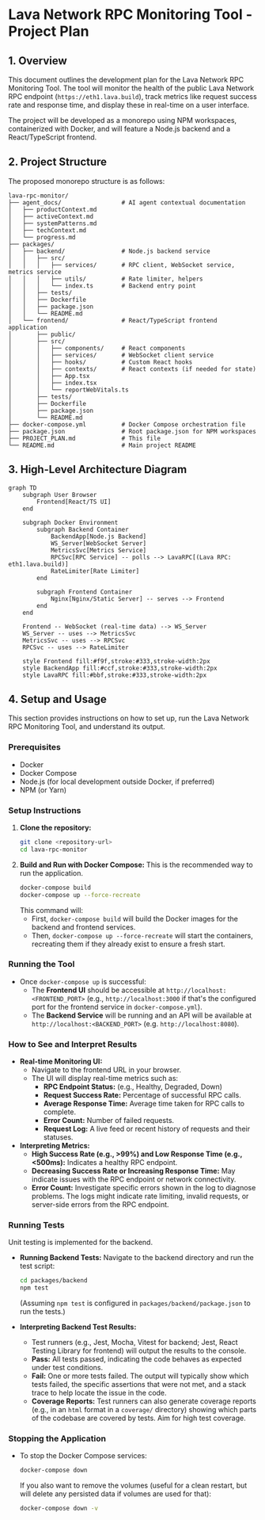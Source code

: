 # Lava Network RPC Monitoring Tool - Project Plan

## 1. Overview

This document outlines the development plan for the Lava Network RPC Monitoring Tool. The tool will monitor the health of the public Lava Network RPC endpoint (`https://eth1.lava.build`), track metrics like request success rate and response time, and display these in real-time on a user interface.

The project will be developed as a monorepo using NPM workspaces, containerized with Docker, and will feature a Node.js backend and a React/TypeScript frontend.

## 2. Project Structure

The proposed monorepo structure is as follows:

```
lava-rpc-monitor/
├── agent_docs/                 # AI agent contextual documentation
│   ├── productContext.md
│   ├── activeContext.md
│   ├── systemPatterns.md
│   ├── techContext.md
│   └── progress.md
├── packages/
│   ├── backend/                # Node.js backend service
│   │   ├── src/
│   │   │   ├── services/       # RPC client, WebSocket service, metrics service
│   │   │   ├── utils/          # Rate limiter, helpers
│   │   │   └── index.ts        # Backend entry point
│   │   ├── tests/
│   │   ├── Dockerfile
│   │   ├── package.json
│   │   └── README.md
│   └── frontend/               # React/TypeScript frontend application
│       ├── public/
│       ├── src/
│       │   ├── components/     # React components
│       │   ├── services/       # WebSocket client service
│       │   ├── hooks/          # Custom React hooks
│       │   ├── contexts/       # React contexts (if needed for state)
│       │   ├── App.tsx
│       │   ├── index.tsx
│       │   └── reportWebVitals.ts
│       ├── tests/
│       ├── Dockerfile
│       ├── package.json
│       └── README.md
├── docker-compose.yml          # Docker Compose orchestration file
├── package.json                # Root package.json for NPM workspaces
├── PROJECT_PLAN.md             # This file
└── README.md                   # Main project README
```

## 3. High-Level Architecture Diagram

```mermaid
graph TD
    subgraph User Browser
        Frontend[React/TS UI]
    end

    subgraph Docker Environment
        subgraph Backend Container
            BackendApp[Node.js Backend]
            WS_Server[WebSocket Server]
            MetricsSvc[Metrics Service]
            RPCSvc[RPC Service] -- polls --> LavaRPC[(Lava RPC: eth1.lava.build)]
            RateLimiter[Rate Limiter]
        end

        subgraph Frontend Container
            Nginx[Nginx/Static Server] -- serves --> Frontend
        end
    end

    Frontend -- WebSocket (real-time data) --> WS_Server
    WS_Server -- uses --> MetricsSvc
    MetricsSvc -- uses --> RPCSvc
    RPCSvc -- uses --> RateLimiter

    style Frontend fill:#f9f,stroke:#333,stroke-width:2px
    style BackendApp fill:#ccf,stroke:#333,stroke-width:2px
    style LavaRPC fill:#bbf,stroke:#333,stroke-width:2px
```

## 4. Setup and Usage

This section provides instructions on how to set up, run the Lava Network RPC Monitoring Tool, and understand its output.

### Prerequisites

- Docker
- Docker Compose
- Node.js (for local development outside Docker, if preferred)
- NPM (or Yarn)

### Setup Instructions

1.  **Clone the repository:**
    ```bash
    git clone <repository-url>
    cd lava-rpc-monitor
    ```
2.  **Build and Run with Docker Compose:**
    This is the recommended way to run the application.
    ```bash
    docker-compose build
    docker-compose up --force-recreate
    ```
    This command will:
    *   First, `docker-compose build` will build the Docker images for the backend and frontend services.
    *   Then, `docker-compose up --force-recreate` will start the containers, recreating them if they already exist to ensure a fresh start.

### Running the Tool

-   Once `docker-compose up` is successful:
    -   The **Frontend UI** should be accessible at `http://localhost:<FRONTEND_PORT>` (e.g., `http://localhost:3000` if that's the configured port for the frontend service in `docker-compose.yml`).
    -   The **Backend Service** will be running and an API will be available at `http://localhost:<BACKEND_PORT>` (e.g. `http://localhost:8080`).

### How to See and Interpret Results

-   **Real-time Monitoring UI:**
    -   Navigate to the frontend URL in your browser.
    -   The UI will display real-time metrics such as:
        -   **RPC Endpoint Status:** (e.g., Healthy, Degraded, Down)
        -   **Request Success Rate:** Percentage of successful RPC calls.
        -   **Average Response Time:** Average time taken for RPC calls to complete.
        -   **Error Count:** Number of failed requests.
        -   **Request Log:** A live feed or recent history of requests and their statuses.
-   **Interpreting Metrics:**
    -   **High Success Rate (e.g., >99%) and Low Response Time (e.g., <500ms):** Indicates a healthy RPC endpoint.
    -   **Decreasing Success Rate or Increasing Response Time:** May indicate issues with the RPC endpoint or network connectivity.
    -   **Error Count:** Investigate specific errors shown in the log to diagnose problems. The logs might indicate rate limiting, invalid requests, or server-side errors from the RPC endpoint.

### Running Tests

Unit testing is implemented for the backend.

-   **Running Backend Tests:**
    Navigate to the backend directory and run the test script:
    ```bash
    cd packages/backend
    npm test
    ```
    (Assuming `npm test` is configured in `packages/backend/package.json` to run the tests.)

-   **Interpreting Backend Test Results:**
    -   Test runners (e.g., Jest, Mocha, Vitest for backend; Jest, React Testing Library for frontend) will output the results to the console.
    -   **Pass:** All tests passed, indicating the code behaves as expected under test conditions.
    -   **Fail:** One or more tests failed. The output will typically show which tests failed, the specific assertions that were not met, and a stack trace to help locate the issue in the code.
    -   **Coverage Reports:** Test runners can also generate coverage reports (e.g., in an `html` format in a `coverage/` directory) showing which parts of the codebase are covered by tests. Aim for high test coverage.

### Stopping the Application

-   To stop the Docker Compose services:
    ```bash
    docker-compose down
    ```
    If you also want to remove the volumes (useful for a clean restart, but will delete any persisted data if volumes are used for that):
    ```bash
    docker-compose down -v
    ```